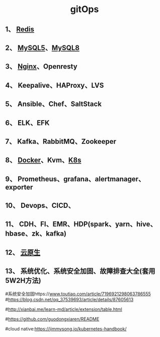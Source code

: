 # <center>gitOps  
## 1、   [Redis](https://github.com/gitseen/gitOps/tree/main/Redis)    
## 2、   [MySQL5](https://github.com/gitseen/gitOps/tree/main/MySQL5)、[MySQL8](https://github.com/gitseen/gitOps/tree/main/MySQL8)
## 3、   [Nginx](https://github.com/gitseen/gitOps/tree/main/Nginx)、Openresty   
## 4、   Keepalive、HAProxy、LVS 
## 5、   Ansible、Chef、SaltStack 
## 6、   ELK、EFK 
## 7、   Kafka、RabbitMQ、Zookeeper 
## 8、   [Docker](https://github.com/gitseen/gitOps/tree/main/Docker)、Kvm、[K8s](https://github.com/gitseen/gitOps/tree/main/k8s)
## 9、  Prometheus、grafana、alertmanager、exporter
## 10、  Devops、CICD、
## 11、  CDH、FI、EMR、HDP(spark、yarn、hive、hbase、zk、kafka)
## 12、  [云原生](https://github.com/rootsongjc/kubernetes-handbook)

## 13、  系统优化、系统安全加固、故障排查大全(套用5W2H方法) 


#系统安全加固https://www.toutiao.com/article/7196921298063786555  
#https://blog.csdn.net/qq_37539693/article/details/87605613

#http://xianbai.me/learn-md/article/extension/table.html

#https://github.com/guodongxiaren/README  

#cloud native:https://jimmysong.io/kubernetes-handbook/ 

